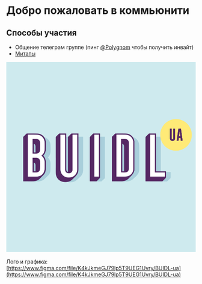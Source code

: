 # Добро пожаловать в коммьюнити

## Способы участия

* Общение телеграм группе \(пинг [@Polygnom](https://t.me//Polygnom) чтобы получить инвайт\)
* [Митапы](meetups/)

![](.gitbook/assets/frame-49.png)

Лого и графика: [https://www.figma.com/file/K4kJkmeGJ79lp5T9UEG1Uvry/BUIDL-ua](https://www.figma.com/file/K4kJkmeGJ79lp5T9UEG1Uvry/BUIDL-ua)

